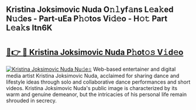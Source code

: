 ## Kristina Joksimovic Nuda O𝚗𝚕yf𝚊ns L𝚎a𝚔ed N𝚞𝚍es - Part-uEa P𝚑𝚘tos Vi𝚍𝚎o - H𝚘𝚝 Part L𝚎a𝚔s Itn6K

# <h2><a href="http://kfalg2c.oniu.top/?m=Kristina+Joksimovic+Nuda">🔗👉 🔴 Kristina Joksimovic Nuda P𝚑ot𝚘𝚜 V𝚒d𝚎o</a></h2>

[![Kristina Joksimovic Nuda Nu𝚍e𝚜](https://i.imgur.com/0qMVB7G.gif)](http://kfalg2c.oniu.top/?m=Kristina+Joksimovic+Nuda)
Web-based entertainer and digital media artist Kristina Joksimovic Nuda, acclaimed for sharing dance and lifestyle ideas through solo and collaborative dance performances and short videos. Kristina Joksimovic Nuda's public image is characterized by its warm and genuine demeanor, but the intricacies of his personal life remain shrouded in secrecy.  
